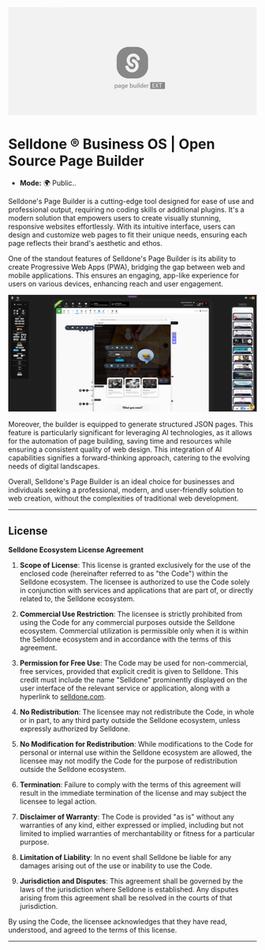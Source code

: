 ![Selldone Official Page Builder App](_docs/images/banner-page-builder-app.jpg)

# Selldone ® Business OS | Open Source Page Builder

* **Mode:** 🌍 Public..  


Selldone's Page Builder is a cutting-edge tool designed for ease of use and professional output, requiring no coding
skills or additional plugins. It's a modern solution that empowers users to create visually stunning, responsive
websites effortlessly. With its intuitive interface, users can design and customize web pages to fit their unique needs,
ensuring each page reflects their brand's aesthetic and ethos.

One of the standout features of Selldone's Page Builder is its ability to create Progressive Web Apps (PWA), bridging
the gap between web and mobile applications. This ensures an engaging, app-like experience for users on various devices,
enhancing reach and user engagement.

![Selldone Page Builder Screenshot](_docs/screenshots/selldone-page-builder-1.png)


Moreover, the builder is equipped to generate structured JSON pages. This feature is particularly significant for
leveraging AI technologies, as it allows for the automation of page building, saving time and resources while ensuring a
consistent quality of web design. This integration of AI capabilities signifies a forward-thinking approach, catering to
the evolving needs of digital landscapes.

Overall, Selldone's Page Builder is an ideal choice for businesses and individuals seeking a professional, modern, and
user-friendly solution to web creation, without the complexities of traditional web development.




---

## License
**Selldone Ecosystem License Agreement**

1. **Scope of License**: This license is granted exclusively for the use of the enclosed code (hereinafter referred to as "the Code") within the Selldone ecosystem. The licensee is authorized to use the Code solely in conjunction with services and applications that are part of, or directly related to, the Selldone ecosystem.

2. **Commercial Use Restriction**: The licensee is strictly prohibited from using the Code for any commercial purposes outside the Selldone ecosystem. Commercial utilization is permissible only when it is within the Selldone ecosystem and in accordance with the terms of this agreement.

3. **Permission for Free Use**: The Code may be used for non-commercial, free services, provided that explicit credit is given to Selldone. This credit must include the name "Selldone" prominently displayed on the user interface of the relevant service or application, along with a hyperlink to [selldone.com](https://selldone.com).

4. **No Redistribution**: The licensee may not redistribute the Code, in whole or in part, to any third party outside the Selldone ecosystem, unless expressly authorized by Selldone.

5. **No Modification for Redistribution**: While modifications to the Code for personal or internal use within the Selldone ecosystem are allowed, the licensee may not modify the Code for the purpose of redistribution outside the Selldone ecosystem.

6. **Termination**: Failure to comply with the terms of this agreement will result in the immediate termination of the license and may subject the licensee to legal action.

7. **Disclaimer of Warranty**: The Code is provided "as is" without any warranties of any kind, either expressed or implied, including but not limited to implied warranties of merchantability or fitness for a particular purpose.

8. **Limitation of Liability**: In no event shall Selldone be liable for any damages arising out of the use or inability to use the Code.

9. **Jurisdiction and Disputes**: This agreement shall be governed by the laws of the jurisdiction where Selldone is established. Any disputes arising from this agreement shall be resolved in the courts of that jurisdiction.

By using the Code, the licensee acknowledges that they have read, understood, and agreed to the terms of this license.

---

